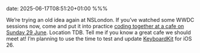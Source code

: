 date: 2025-06-17T08:51:20+01:00
%%%

We’re trying an old idea again at NSLondon. If you’ve watched some WWDC sessions now, come and put it into practice [coding together at a cafe on Sunday 29 June](https://www.meetup.com/nslondon/events/308498990/). Location TDB. Tell me if you know a great cafe we should meet at! I’m planning to use the time to test and update [KeyboardKit](https://github.com/douglashill/KeyboardKit) for iOS 26.
